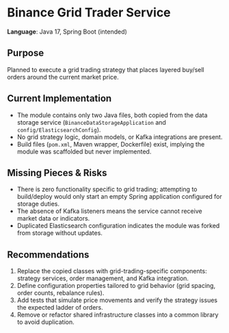 # Binance Grid Trader Service

**Language**: Java 17, Spring Boot (intended)

## Purpose
Planned to execute a grid trading strategy that places layered buy/sell orders around the current market price.

## Current Implementation
- The module contains only two Java files, both copied from the data storage service (`BinanceDataStorageApplication` and `config/ElasticsearchConfig`).
- No grid strategy logic, domain models, or Kafka integrations are present.
- Build files (`pom.xml`, Maven wrapper, Dockerfile) exist, implying the module was scaffolded but never implemented.

## Missing Pieces & Risks
- There is zero functionality specific to grid trading; attempting to build/deploy would only start an empty Spring application configured for storage duties.
- The absence of Kafka listeners means the service cannot receive market data or indicators.
- Duplicated Elasticsearch configuration indicates the module was forked from storage without updates.

## Recommendations
1. Replace the copied classes with grid-trading-specific components: strategy services, order management, and Kafka integration.
2. Define configuration properties tailored to grid behavior (grid spacing, order counts, rebalance rules).
3. Add tests that simulate price movements and verify the strategy issues the expected ladder of orders.
4. Remove or refactor shared infrastructure classes into a common library to avoid duplication.
